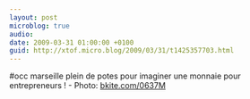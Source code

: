 ```yaml
---
layout: post
microblog: true
audio: 
date: 2009-03-31 01:00:00 +0100
guid: http://xtof.micro.blog/2009/03/31/t1425357703.html
---
```

#occ marseille plein de potes pour imaginer une monnaie pour entrepreneurs ! - Photo: [bkite.com/0637M](http://bkite.com/0637M)
